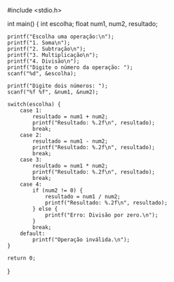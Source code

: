 #include <stdio.h>

int main() {
    int escolha;
    float num1, num2, resultado;

    printf("Escolha uma operação:\n");
    printf("1. Soma\n");
    printf("2. Subtração\n");
    printf("3. Multiplicação\n");
    printf("4. Divisão\n");
    printf("Digite o número da operação: ");
    scanf("%d", &escolha);

    printf("Digite dois números: ");
    scanf("%f %f", &num1, &num2);

    switch(escolha) {
        case 1:
            resultado = num1 + num2;
            printf("Resultado: %.2f\n", resultado);
            break;
        case 2:
            resultado = num1 - num2;
            printf("Resultado: %.2f\n", resultado);
            break;
        case 3:
            resultado = num1 * num2;
            printf("Resultado: %.2f\n", resultado);
            break;
        case 4:
            if (num2 != 0) {
                resultado = num1 / num2;
                printf("Resultado: %.2f\n", resultado);
            } else {
                printf("Erro: Divisão por zero.\n");
            }
            break;
        default:
            printf("Operação inválida.\n");
    }

    return 0;
}
